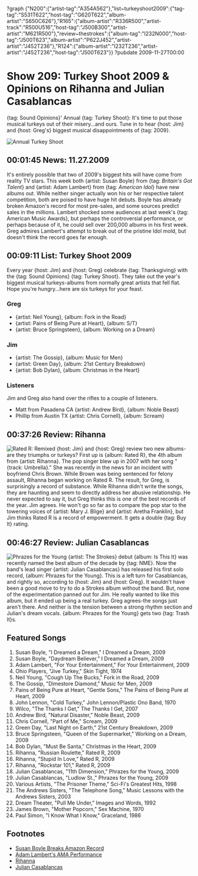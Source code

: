 ?graph {"N200":{"artist-tag":"A354A562"},"list~turkeyshoot2009":{"tag-tag":"S531T622","host-tag":"G620T622","album-artist":"S650C626"},"R165":{"album-artist":"R336R500","artist-track":"R500U516","host-tag":"J500B300","artist-artist":"M621R500"},"review~thestrokes":{"album-tag":"I232N000","host-tag":"J500T623","album-artist":"P622J452","artist-artist":"J452T236"},"R124":{"album-artist":"I232T236","artist-artist":"J452T236","host-tag":"J500T623"}}
?pubdate 2009-11-27T00:00

# Show 209: Turkey Shoot 2009 & Opinions on Rihanna and Julian Casablancas
{tag: Sound Opinions}' Annual {tag: Turkey Shoot}: It's time to put those musical turkeys out of their misery...and ours. Tune in to hear {host: Jim} and {host: Greg's} biggest musical disappointments of {tag: 2009}.

![Annual Turkey Shoot](http://static.soundopinions.org/images/2009/turkeydj.jpg)

## 00:01:45 News: 11.27.2009
It's entirely possible that two of 2009's biggest hits will have come from reality TV stars. This week both {artist: Susan Boyle} from {tag: *Britain's Got Talent*} and {artist: Adam Lambert} from {tag: *American Idol*} have new albums out. While neither singer actually won his or her respective talent competition, both are poised to have huge hit debuts. Boyle has already broken Amazon's record for most pre-sales, and some sources predict sales in the millions. Lambert shocked some audiences at last week's {tag: American Music Awards}, but perhaps the controversial performance, or perhaps because of it, he could sell over 200,000 albums in his first week. Greg admires Lambert's attempt to break out of the pristine Idol mold, but doesn't think the record goes far enough.

## 00:09:11 List: Turkey Shoot 2009
Every year {host: Jim} and {host: Greg} celebrate {tag: Thanksgiving} with the {tag: Sound Opinions} {tag: Turkey Shoot}. They take out the year's biggest musical turkeys-albums from normally great artists that fell flat. Hope you're hungry...here are six turkeys for your feast.

### Greg
- {artist: Neil Young}, {album: Fork in the Road}
- {artist: Pains of Being Pure at Heart}, {album: S/T}
- {artist: Bruce Springsteen}, {album: Working on a Dream}

### Jim
- {artist: The Gossip}, {album: Music for Men}
- {artist: Green Day}, {album: 21st Century Breakdown}
- {artist: Bob Dylan}, {album: Christmas in the Heart}

### Listeners
Jim and Greg also hand over the rifles to a couple of listeners.

- Matt from Pasadena CA 
{artist: Andrew Bird}, {album: Noble Beast}
- Phillip from Austin TX 
{artist: Chris Cornell}, {album: Scream}

## 00:37:26 Review: Rihanna
![Rated R: Remixed](http://is3.mzstatic.com/image/thumb/Music71/v4/f9/ea/fd/f9eafd5a-3c97-7690-a592-a1f4a91f9862/source/600x600bb.jpg "63346553/1168099672")
{host: Jim} and {host: Greg} review two new albums-are they triumphs or turkeys? First up is {album: Rated R}, the 4th album from {artist: Rihanna}. The pop singer blew up in 2007 with her song "{track: Umbrella}." She was recently in the news for an incident with boyfriend Chris Brown. While Brown was being sentenced for felony assault, Rihanna began working on Rated R. The result, for Greg, is surprisingly a record of substance. While Rihanna didn't write the songs, they are haunting and seem to directly address her abusive relationship. He never expected to say it, but Greg thinks this is one of the best records of the year. Jim agrees. He won't go so far as to compare the pop star to the towering voices of {artist: Mary J. Blige} and {artist: Aretha Franklin}, but Jim thinks Rated R is a record of empowerment. It gets a double {tag: Buy It} rating.

## 00:46:27 Review: Julian Casablancas
![Phrazes for the Young](http://is3.mzstatic.com/image/thumb/Music/v4/a5/b2/9d/a5b29d88-3d13-5c3a-c0bd-878c87243985/source/600x600bb.jpg "560395/335804043")
{artist: The Strokes} debut {album: Is This It} was recently named the best album of the decade by {tag: NME}. Now the band's lead singer {artist: Julian Casablancas} has released his first solo record, {album: Phrazes for the Young}. This is a left turn for Casablancas, and rightly so, according to {host: Jim} and {host: Greg}. It wouldn't have been a good move to try to do a Strokes album without the band. But, none of the experimentation panned out for Jim. He really wanted to like this album, but it ended up being a real turkey. Greg agrees-the songs just aren't there. And neither is the tension between a strong rhythm section and Julian's dream vocals. {album: Phrazes for the Young} gets two {tag: Trash It}s.


## Featured Songs
1. Susan Boyle, "I Dreamed a Dream," I Dreamed a Dream, 2009
2. Susan Boyle, "Daydream Believer," I Dreamed a Dream, 2009
3. Adam Lambert, "For Your Entertainment," For Your Entertainment, 2009
4. Ohio Players, "Jive Turkey," Skin Tight, 1974
5. Neil Young, "Cough Up The Bucks," Fork in the Road, 2009
6. The Gossip, "Dimestore Diamond," Music for Men, 2009
7. Pains of Being Pure at Heart, "Gentle Sons," The Pains of Being Pure at Heart, 2009
8. John Lennon, "Cold Turkey," John Lennon/Plastic Ono Band, 1970
9. Wilco, "The Thanks I Get," The Thanks I Get, 2007
10. Andrew Bird, "Natural Disaster," Noble Beast, 2009
11. Chris Cornell, "Part of Me," Scream, 2009
12. Green Day, "Last Night on Earth," 21st Century Breakdown, 2009
13. Bruce Springsteen, "Queen of the Supermarket," Working on a Dream, 2009
14. Bob Dylan, "Must Be Santa," Christmas in the Heart, 2009
15. Rihanna, "Russian Roulette," Rated R, 2009
16. Rihanna, "Stupid In Love," Rated R, 2009
17. Rihanna, "Rockstar 101," Rated R, 2009
18. Julian Casablancas, "11th Dimension," Phrazes for the Young, 2009
19. Julian Casablancas, "Ludlow St.," Phrazes for the Young, 2009
20. Various Artists, "The Prisoner Theme," Sci-Fi's Greatest Hits, 1998
21. The Andrews Sisters, "The Telephone Song," Music Lessons with the Andrews Sisters, 2003
22. Dream Theater, "Pull Me Under," Images and Words, 1992
23. James Brown, "Mother Popcorn," Sex Machine, 1970
24. Paul Simon, "I Know What I Know," Graceland, 1986

## Footnotes
- [Susan Boyle Breaks Amazon Record](http://edition.cnn.com/2009/WORLD/europe/11/19/susan.boyle.amazon/)
- [Adam Lambert's AMA Performance](http://www.washingtonpost.com/wp-dyn/content/article/2009/11/23/AR2009112301991.html)
- [Rihanna](http://www.rihannanow.com/)
- [Julian Casablancas](http://juliancasablancas.com/)

